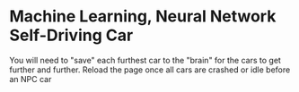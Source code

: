 # Machine Learning, Neural Network Self-Driving Car

You will need to "save" each furthest car to the "brain" for the cars to get further and further.
Reload the page once all cars are crashed or idle before an NPC car
